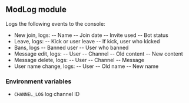 ## ModLog module
Logs the following events to the console:
- New join, logs:
-- Name
-- Join date
-- Invite used
-- Bot status
- Leave, logs:
-- Kick or user leave
-- If kick, user who kicked
- Bans, logs
-- Banned user
-- User who banned
- Message edit, logs:
-- User
-- Channel
-- Old content
-- New content
- Message delete, logs:
-- User
-- Channel
-- Message
- User name change, logs:
-- User
-- Old name
-- New name

### Environment variables
- `CHANNEL_LOG` log channel ID 

